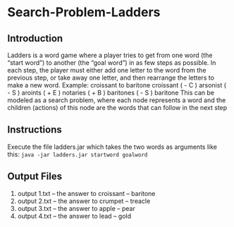 # Search-Problem-Ladders


## Introduction
Ladders is a word game where a player tries to get from one word (the “start word”) to another (the
“goal word”) in as few steps as possible. In each step, the player must either add one letter to the word
from the previous step, or take away one letter, and then rearrange the letters to make a new word.
Example: croissant to baritone
croissant
( - C )
arsonist
( - S )
aroints
( + E )
notaries
( + B )
baritones
( - S )
baritone
This can be modeled as a search problem, where each node represents a word and the children (actions)
of this node are the words that can follow in the next step

## Instructions
Execute the file ladders.jar which takes
the two words as arguments like this:
`java -jar ladders.jar startword goalword`

## Output Files
1. output 1.txt – the answer to croissant – baritone
2. output 2.txt – the answer to crumpet – treacle
3. output 3.txt – the answer to apple – pear
4. output 4.txt – the answer to lead – gold
